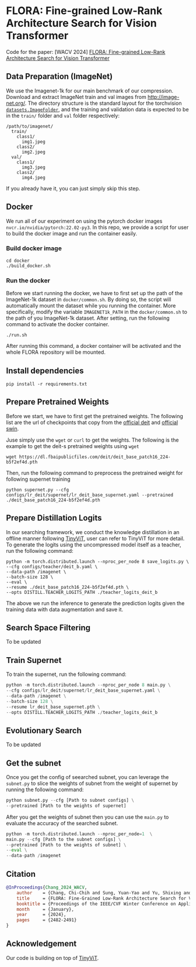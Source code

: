 # FLORA: Fine-grained Low-Rank Architecture Search for Vision Transformer

Code for the paper: [WACV 2024] [FLORA: Fine-grained Low-Rank Architecture Search for Vision Transformer](https://arxiv.org/abs/2311.03912)




## Data Preparation (ImageNet)
We use the Imagenet-1k for our main benchmark of our compression. Download and extract ImageNet train and val images from http://image-net.org/.
The directory structure is the standard layout for the torchvision [`datasets.ImageFolder`](https://pytorch.org/docs/stable/torchvision/datasets.html#imagefolder), and the training and validation data is expected to be in the `train/` folder and `val` folder respectively:

```
/path/to/imagenet/
  train/
    class1/
      img1.jpeg
    class2/
      img2.jpeg
  val/
    class1/
      img3.jpeg
    class2/
      img4.jpeg
```

If you already have it, you can just simply skip this step.

## Docker

We run all of our experiment on using the pytorch docker images `nvcr.io/nvidia/pytorch:22.02-py3`. In this repo, we provide a script for user to build the docker image and run the container easily. 

### Build docker image
```
cd docker
./build_docker.sh
```
### Run the docker
Before we start running the docker, we have to first set up the path of the ImageNet-1k dataset in `docker/common.sh`. By doing so, the script will automatically mount the dataset while you running the container. More specifically, 
 modify the variable `IMAGENET1k_PATH` in the `docker/common.sh` to the path of you ImageNet-1k dataset. After setting, run the following command to activate the docker container.
```
./run.sh
```
After running this command, a docker container will be activated and the whole FLORA repository will be mounted. 

## Install dependencies

```
pip install -r requirements.txt
```


## Prepare Pretrained Weights
Before we start, we have to first get the pretrained weights. The following list are the url of checkpoints that copy from the [official deit](https://github.com/facebookresearch/deit/blob/main/README_deit.md) and [official swin](https://github.com/microsoft/Swin-Transformer).

Juse simply use the `wget` or `curl` to get the weights. The following is the example to get the deit-s pretrained weights using `wget`
```
wget https://dl.fbaipublicfiles.com/deit/deit_base_patch16_224-b5f2ef4d.pth
```

Then, run the following command to preprocess the pretrained weight for following supernet training
```
python supernet.py --cfg configs/lr_deit/supernet/lr_deit_base_supernet.yaml --pretrained ./deit_base_patch16_224-b5f2ef4d.pth
```

## Prepare Distillation Logits
In our searching framework, we conduct the knowledge distillation in an offline manner following [TinyViT](https://github.com/microsoft/Cream/tree/main/TinyViT), user can refer to TinyViT for more detail. To generate the logits using the uncompressed model itself as a teacher, run the following command:
```
python -m torch.distributed.launch --nproc_per_node 8 save_logits.py \
--cfg configs/teacher/deit_b.yaml \
--data-path /imagenet \
--batch-size 128 \
--eval \
--resume ./deit_base_patch16_224-b5f2ef4d.pth \
--opts DISTILL.TEACHER_LOGITS_PATH ./teacher_logits_deit_b
```
The above we run the inference to generate the prediction logits given the training data with data augmentation and save it.

## Search Space Filtering
To be updated

## Train Supernet
To train the supernet, run the following command:
```python
python -m torch.distributed.launch --nproc_per_node 8 main.py \
--cfg configs/lr_deit/supernet/lr_deit_base_supernet.yaml \
--data-path /imagenet \
--batch-size 128 \
--resume lr_deit_base_supernet.pth \
--opts DISTILL.TEACHER_LOGITS_PATH ./teacher_logits_deit_b
```

## Evolutionary Search
To be updated

## Get the subnet
Once you get the config of seearched subnet, you can leverage the `subnet.py` to slice the weights of subnet from the weight of supernet by running the following command:
```python
python subnet.py --cfg [Path to subnet configs] \
--pretrained [Path to the weights of supernet]
```

After you get the weights of subnet then you can use the `main.py` to evaluate the accuracy of the searched subnet.
```python
python -m torch.distributed.launch --nproc_per_node=1  \
main.py --cfg [Path to the subnet configs] \
--pretrained [Path to the weights of subnet] \
--eval \
--data-path /imagenet
```



## Citation
```bibtex
@InProceedings{Chang_2024_WACV,
    author    = {Chang, Chi-Chih and Sung, Yuan-Yao and Yu, Shixing and Huang, Ning-Chi and Marculescu, Diana and Wu, Kai-Chiang},
    title     = {FLORA: Fine-Grained Low-Rank Architecture Search for Vision Transformer},
    booktitle = {Proceedings of the IEEE/CVF Winter Conference on Applications of Computer Vision (WACV)},
    month     = {January},
    year      = {2024},
    pages     = {2482-2491}
}
```

## Acknowledgement
Our code is building on top of [TinyViT](https://github.com/microsoft/Cream/tree/main/TinyViT).
